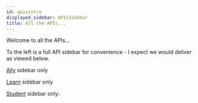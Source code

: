 ```yaml
---
id: apisintro
displayed_sidebar: APIsSidebar
title: All the APIs...
---
```


Welcome to all the APIs...

To the left is a full API sidebar for convenience - I expect we would deliver as viewed below.

[Ally](./allyapisintro) sidebar only

[Learn](./learnapisintro) sidebar only

[Student](./studentapisintro) sidebar only: 
